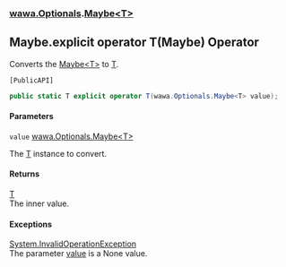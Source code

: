 ### [wawa.Optionals](wawa.Optionals.md 'wawa.Optionals').[Maybe&lt;T&gt;](Maybe{T}.md 'wawa.Optionals.Maybe<T>')

## Maybe<T>.explicit operator T(Maybe<T>) Operator

Converts the [Maybe&lt;T&gt;](Maybe{T}.md 'wawa.Optionals.Maybe<T>') to [T](Maybe{T}.md#wawa.Optionals.Maybe_T_.T 'wawa.Optionals.Maybe<T>.T').<p/>`[PublicAPI]`

```csharp
public static T explicit operator T(wawa.Optionals.Maybe<T> value);
```
#### Parameters

<a name='wawa.Optionals.Maybe_T_.op_ExplicitT(wawa.Optionals.Maybe_T_).value'></a>

`value` [wawa.Optionals.Maybe&lt;](Maybe{T}.md 'wawa.Optionals.Maybe<T>')[T](Maybe{T}.md#wawa.Optionals.Maybe_T_.T 'wawa.Optionals.Maybe<T>.T')[&gt;](Maybe{T}.md 'wawa.Optionals.Maybe<T>')

The [T](Maybe{T}.md#wawa.Optionals.Maybe_T_.T 'wawa.Optionals.Maybe<T>.T') instance to convert.

#### Returns
[T](Maybe{T}.md#wawa.Optionals.Maybe_T_.T 'wawa.Optionals.Maybe<T>.T')  
The inner value.

#### Exceptions

[System.InvalidOperationException](https://docs.microsoft.com/en-us/dotnet/api/System.InvalidOperationException 'System.InvalidOperationException')  
The parameter [value](Maybe{T}.T(Maybe{T}).md#wawa.Optionals.Maybe_T_.op_ExplicitT(wawa.Optionals.Maybe_T_).value 'wawa.Optionals.Maybe<T>.op_Explicit T(wawa.Optionals.Maybe<T>).value') is a None value.